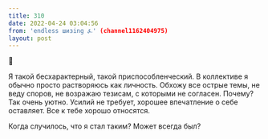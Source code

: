 ```yaml
---
title: 310
date: 2022-04-24 03:04:56
from: 'endless шизing ⍼' (channel1162404975)
layout: post
---
```


🦎

Я такой бесхарактерный, такой приспособленческий. В коллективе я обычно просто растворяюсь как личность. Обхожу все острые темы, не веду споров, не возражаю тезисам, с которыми не согласен. 
Почему? Так очень уютно. Усилий не требует, хорошее впечатление о себе оставляет. Все к тебе хорошо относятся.

Когда случилось, что я стал таким? Может всегда был?

